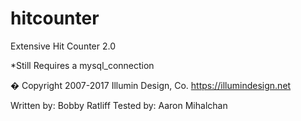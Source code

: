 # hitcounter
Extensive Hit Counter 2.0

*Still Requires a mysql_connection

� Copyright 2007-2017 Illumin Design, Co.
 https://illumindesign.net
 
 Written by: Bobby Ratliff
 Tested by: Aaron Mihalchan
